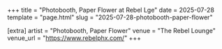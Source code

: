 +++
title = "Photobooth, Paper Flower at Rebel Lge"
date = 2025-07-28
template = "page.html"
slug = "2025-07-28-photobooth-paper-flower"

[extra]
artist = "Photobooth, Paper Flower"
venue = "The Rebel Lounge"
venue_url = "https://www.rebelphx.com/"
+++
